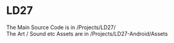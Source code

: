 LD27
====
The Main Source Code is in /Projects/LD27/         
The Art / Sound etc Assets are in /Projects/LD27-Android/Assets
